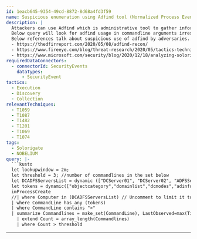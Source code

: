 ```yaml
---
id: 1eacb645-9354-49cd-8872-8d68a4fd3f59
name: Suspicious enumeration using Adfind tool (Normalized Process Events)
description: |
  Attackers can use Adfind which is administrative tool to gather information about Domain controllers, ADFS Servers. They may also rename executables with other benign tools on the system.
  Below query will look for adfind usage in commandline arguments irrespective of executable name in short span of time. You can limit query this to your DC and ADFS servers.
  Below references talk about suspicious use of adfind by adversaries.
  - https://thedfirreport.com/2020/05/08/adfind-recon/
  - https://www.fireeye.com/blog/threat-research/2020/05/tactics-techniques-procedures-associated-with-maze-ransomware-incidents.html
  - https://www.microsoft.com/security/blog/2020/12/18/analyzing-solorigate-the-compromised-dll-file-that-started-a-sophisticated-cyberattack-and-how-microsoft-defender-helps-protect/
requiredDataConnectors:
  - connectorId: SecurityEvents
    dataTypes:
      - SecurityEvent
tactics:
  - Execution
  - Discovery
  - Collection
relevantTechniques:
  - T1059
  - T1087
  - T1482
  - T1201
  - T1069
  - T1074
tags:
  - Solorigate
  - NOBELIUM
query: |-
  ```kusto
  let lookupwindow = 2m;
  let threshold = 3; //number of commandlines in the set below
  let DCADFSServersList = dynamic (["DCServer01", "DCServer02", "ADFSServer01"]); // Enter a reference list of hostnames for your DC/ADFS servers
  let tokens = dynamic(["objectcategory","domainlist","dcmodes","adinfo","trustdmp","computers_pwdnotreqd","Domain Admins", "objectcategory=person", "objectcategory=computer", "objectcategory=*"]);
  imProcessCreate
  //| where Computer in (DCADFSServersList) // Uncomment to limit it to your DC/ADFS servers list if specified above or any pattern in hostnames (startswith, matches regex, etc).
  | where CommandLine has_any (tokens)
  | where CommandLine contains ">"
  | summarize Commandlines = make_set(CommandLine), LastObserved=max(TimeGenerated) by bin(TimeGenerated, lookupwindow), User, Dvc, ActingProcessName, TargetProcessName, EventVendor, EventProduct
    | extend Count = array_length(Commandlines)
    | where Count > threshold
  ```
---
```


